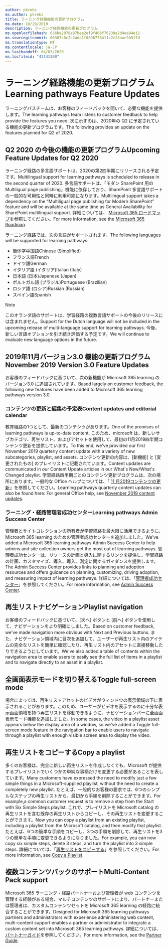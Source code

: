 ```yaml
---
author: pkrebs
ms.author: pkrebs
title: ラーニング経路機能の更新プログラム
ms.date: 10/20/2019
description: ラーニング経路機能の更新プログラム
ms.openlocfilehash: 636be2078a87bee2ef9f406f76239e2d4ea94e11
ms.sourcegitcommit: 00307c0c2c2aea1f8896778411c2c23aac9b517d
ms.translationtype: MT
ms.contentlocale: ja-JP
ms.lasthandoff: 04/03/2020
ms.locfileid: "43141360"
---
```

# <a name="learning-pathways-feature-updates"></a><span data-ttu-id="c95a5-103">ラーニング経路機能の更新プログラム</span><span class="sxs-lookup"><span data-stu-id="c95a5-103">Learning pathways Feature Updates</span></span>
<span data-ttu-id="c95a5-104">ラーニングパスチームは、お客様のフィードバックを聞いて、必要な機能を提供します。</span><span class="sxs-lookup"><span data-stu-id="c95a5-104">The learning pathways team listens to customer feedback to help provide the features you need.</span></span> <span data-ttu-id="c95a5-105">次に示すのは、2020年の Q2 に予定されている機能の更新プログラムです。</span><span class="sxs-lookup"><span data-stu-id="c95a5-105">The following provides an update on the features planned for Q2 of 2020.</span></span> 

## <a name="upcoming-feature-updates-for-q2-2020"></a><span data-ttu-id="c95a5-106">Q2 2020 の今後の機能の更新プログラム</span><span class="sxs-lookup"><span data-stu-id="c95a5-106">Upcoming Feature Updates for Q2 2020</span></span>
<span data-ttu-id="c95a5-107">ラーニング経路の多言語サポートは、2020の第2四半期にリリースされる予定です。</span><span class="sxs-lookup"><span data-stu-id="c95a5-107">Multilingual support for learning pathways is scheduled to release in the second quarter of 2020.</span></span> <span data-ttu-id="c95a5-108">多言語サポートは、「モダン SharePoint 用の Multiligual page publishing」機能に依存しており、SharePoint 多言語サポートの一般的な可用性と同時に利用可能になります。</span><span class="sxs-lookup"><span data-stu-id="c95a5-108">Multilingual support takes a dependency on the “Multiligual page publishing for Modern SharePoint” feature and will be available at the same time as General Availability for SharePoint multilingual support.</span></span> <span data-ttu-id="c95a5-109">詳細については、 [Microsoft 365 ロードマップ](https://www.microsoft.com/microsoft-365/roadmap?filters=&searchterms=50217)を参照してください。</span><span class="sxs-lookup"><span data-stu-id="c95a5-109">For more information, see the [Microsoft 365 Roadmap](https://www.microsoft.com/microsoft-365/roadmap?filters=&searchterms=50217).</span></span>  
  
<span data-ttu-id="c95a5-110">ラーニング経路では、次の言語がサポートされます。</span><span class="sxs-lookup"><span data-stu-id="c95a5-110">The following languages will be supported for learning pathways:</span></span>   

- <span data-ttu-id="c95a5-111">簡体字中国語</span><span class="sxs-lookup"><span data-stu-id="c95a5-111">Chinese (Simplified)</span></span> 
- <span data-ttu-id="c95a5-112">フランス語</span><span class="sxs-lookup"><span data-stu-id="c95a5-112">French</span></span>  
- <span data-ttu-id="c95a5-113">ドイツ語</span><span class="sxs-lookup"><span data-stu-id="c95a5-113">German</span></span> 
- <span data-ttu-id="c95a5-114">イタリア語 (イタリア)</span><span class="sxs-lookup"><span data-stu-id="c95a5-114">Italian (Italy)</span></span> 
- <span data-ttu-id="c95a5-115">日本語 (日本)</span><span class="sxs-lookup"><span data-stu-id="c95a5-115">Japanese (Japan)</span></span>  
- <span data-ttu-id="c95a5-116">ポルトガル語 (ブラジル)</span><span class="sxs-lookup"><span data-stu-id="c95a5-116">Portuguese (Brazilian)</span></span> 
- <span data-ttu-id="c95a5-117">ロシア語 (ロシア)</span><span class="sxs-lookup"><span data-stu-id="c95a5-117">Russian (Russian)</span></span>  
- <span data-ttu-id="c95a5-118">スペイン語</span><span class="sxs-lookup"><span data-stu-id="c95a5-118">Spanish</span></span> 

> [!NOTE]
> <span data-ttu-id="c95a5-119">このオランダ語のサポートは、学習経路の複数言語サポートの今後のリリースには含まれません。</span><span class="sxs-lookup"><span data-stu-id="c95a5-119">Support for the Dutch language will not be included in the upcoming release of multi-language support for learning pathways.</span></span> <span data-ttu-id="c95a5-120">今後、新しい言語オプションを引き続き評価する予定です。</span><span class="sxs-lookup"><span data-stu-id="c95a5-120">We will continue to evaluate new language options in the future.</span></span>

## <a name="november-2019-version-30-feature-updates"></a><span data-ttu-id="c95a5-121">2019年11月バージョン3.0 機能の更新プログラム</span><span class="sxs-lookup"><span data-stu-id="c95a5-121">November 2019 Version 3.0 Feature Updates</span></span>
<span data-ttu-id="c95a5-122">お客様のフィードバックに基づいて、次の新機能が Microsoft 365 learning のバージョン3.0 に追加されています。</span><span class="sxs-lookup"><span data-stu-id="c95a5-122">Based largely on customer feedback, the following new features have been added to Microsoft 365 learning pathways version 3.0.</span></span>

### <a name="content-updates-and-editorial-calendar"></a><span data-ttu-id="c95a5-123">コンテンツの更新と編集の予定表</span><span class="sxs-lookup"><span data-stu-id="c95a5-123">Content updates and editorial calendar</span></span>
<span data-ttu-id="c95a5-124">教育経路の1つとして、最新のコンテンツがあります。</span><span class="sxs-lookup"><span data-stu-id="c95a5-124">One of the promises of learning pathways is up-to-date content.</span></span> <span data-ttu-id="c95a5-125">このため、microsoft は、新しいサブカテゴリ、再生リスト、およびアセットを使用して、最初の11月2019四半期コンテンツ更新を提供しています。</span><span class="sxs-lookup"><span data-stu-id="c95a5-125">To this end, we've provided our first November 2019 quarterly content update with a variety of new subcategories, playlist, and assets.</span></span> <span data-ttu-id="c95a5-126">コンテンツ更新の内容は、[新機能] と [変更されたもの] のプレイリストに記載されています。</span><span class="sxs-lookup"><span data-stu-id="c95a5-126">Content updates are communicated in our Content Update articles in our What's New/What's Changed playlist.</span></span> <span data-ttu-id="c95a5-127">学習経路四半期ごとのコンテンツ更新プログラムは、次の場所にあります。一般的な Office ヘルプについては、「 [11 月2019コンテンツの更新](custom_contentupdates.md)」を参照してください。</span><span class="sxs-lookup"><span data-stu-id="c95a5-127">Learning pathways quarterly content updates can also be found here: For general Office help, see [November 2019 content updates](custom_contentupdates.md).</span></span>

### <a name="learning-pathways-admin-success-center"></a><span data-ttu-id="c95a5-128">ラーニング・経路管理者成功センター</span><span class="sxs-lookup"><span data-stu-id="c95a5-128">Learning pathways Admin Success Center</span></span>
<span data-ttu-id="c95a5-129">管理者とサイトコレクションの所有者が学習経路を最大限に活用できるように、Microsoft 365 learning のための管理者成功センターを追加しました。</span><span class="sxs-lookup"><span data-stu-id="c95a5-129">We've added a Microsoft 365 learning pathways Admin Success Center to help admins and site collection owners get the most out of learning pathways.</span></span> <span data-ttu-id="c95a5-130">管理者成功センターは、リソースの計画と導入に関するリンクを提供し、学習経路の計画、カスタマイズ、導入、導入、測定に関するガイダンスを提供します。</span><span class="sxs-lookup"><span data-stu-id="c95a5-130">The Admin Success Center provides links to planning and adoption resources and offers guidance on planning, customizing, driving adoption, and measuring impact of learning pathways.</span></span> <span data-ttu-id="c95a5-131">詳細については、「[管理者成功センター](custom_successcenter.md)」を参照してください。</span><span class="sxs-lookup"><span data-stu-id="c95a5-131">For more information, see [Admin Success Center](custom_successcenter.md).</span></span>

## <a name="playlist-navigation"></a><span data-ttu-id="c95a5-132">再生リストナビゲーション</span><span class="sxs-lookup"><span data-stu-id="c95a5-132">Playlist navigation</span></span>
<span data-ttu-id="c95a5-133">お客様のフィードバックに基づいて、[次へ] ボタンと [前へ] ボタンを使用して、ナビゲーションをより明確にしました。</span><span class="sxs-lookup"><span data-stu-id="c95a5-133">Based on customer feedback, we've made navigation more obvious with Next and Previous buttons.</span></span> <span data-ttu-id="c95a5-134">また、ナビゲーション領域内に目次を追加して、ユーザーが再生リスト内のアイテムの完全なリストを簡単に確認したり、再生リスト内のアセットに直接移動したりできるようにしています。</span><span class="sxs-lookup"><span data-stu-id="c95a5-134">We've also added a table of contents within the navigation area to enable users to easily see the full list of items in a playlist and to navigate directly to an asset in a playlist.</span></span>

## <a name="toggle-full-screen-mode"></a><span data-ttu-id="c95a5-135">全画面表示モードを切り替える</span><span class="sxs-lookup"><span data-stu-id="c95a5-135">Toggle full-screen mode</span></span>
<span data-ttu-id="c95a5-136">場合によっては、再生リストアセットのビデオがウィンドウの表示領域の下に表示されることがあります。このため、ユーザーがビデオを表示するのに十分な表示画面領域を持つ再生リストを移動できるように、ナビゲーションバーに全画面表示モード機能を追加しました。</span><span class="sxs-lookup"><span data-stu-id="c95a5-136">In some cases, the video in a playlist asset appears below the display area of a window, so we've added a Toggle full-screen mode feature in the navigation bar to enable users to navigate through a playlist with enough visible screen area to display the video.</span></span>

## <a name="copy-a-playlist"></a><span data-ttu-id="c95a5-137">再生リストをコピーする</span><span class="sxs-lookup"><span data-stu-id="c95a5-137">Copy a playlist</span></span>
<span data-ttu-id="c95a5-138">多くのお客様は、完全に新しい再生リストを作成しなくても、Microsoft が提供するプレイリストでいくつかの単純な事柄だけを変更する必要があることを表しています。</span><span class="sxs-lookup"><span data-stu-id="c95a5-138">Many customers have expressed the need to modify just a few simple things in a Microsoft-supplied playlist, without the need to create a completely new playlist.</span></span> <span data-ttu-id="c95a5-139">たとえば、一般的なお客様の要求では、6つのシンプルなステップの再生リストから、最初から手順を削除することができます。</span><span class="sxs-lookup"><span data-stu-id="c95a5-139">For example,a common customer request is to remove a step from the Start with Six Simple Steps playlist.</span></span> <span data-ttu-id="c95a5-140">これで、プレイリストを Microsoft catalog の再生リストを含む既存の再生リストからコピーし、その再生リストを変更することができます。</span><span class="sxs-lookup"><span data-stu-id="c95a5-140">Now you can copy a playlist from an existing playlist, including a playlist from the Microsoft catalog, and then modify that playlist.</span></span> <span data-ttu-id="c95a5-141">たとえば、6つの簡単な手順をコピーし、3つの手順を削除して、再生リストを3つの簡単な手順に変更できるようになりました。</span><span class="sxs-lookup"><span data-stu-id="c95a5-141">For example, you can now copy six simple steps, delete 3 steps, and turn the playlist into 3 simple steps.</span></span> <span data-ttu-id="c95a5-142">詳細については、「[再生リストをコピーする](custom_copyplaylist.md)」を参照してください。</span><span class="sxs-lookup"><span data-stu-id="c95a5-142">For more information, see [Copy a Playlist](custom_copyplaylist.md).</span></span>

## <a name="multi-content-pack-support"></a><span data-ttu-id="c95a5-143">複数コンテンツパックのサポート</span><span class="sxs-lookup"><span data-stu-id="c95a5-143">Multi-Content Pack support</span></span>
<span data-ttu-id="c95a5-144">Microsoft 365 ラーニング・経路パートナーおよび管理者が web コンテンツを管理する経験がある場合、マルチコンテンツのサポートにより、パートナーまたは管理者は、カスタムコンテンツセットを Microsoft 365 learning の経路に統合することができます。</span><span class="sxs-lookup"><span data-stu-id="c95a5-144">Designed for Microsoft 365 learning pathways partners and administrators with experience administering web content, multi-content support enables a partner or administrator to integrate a custom content set into Microsoft 365 learning pathways.</span></span> <span data-ttu-id="c95a5-145">詳細については、[パートナーガイド](custom_partnerguide.md)を参照してください。</span><span class="sxs-lookup"><span data-stu-id="c95a5-145">For more information, see the [Partner Guide](custom_partnerguide.md).</span></span>

